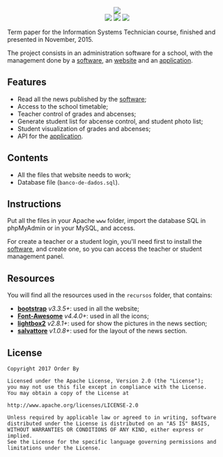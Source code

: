 <p align="center">
<img src="https://i.imgur.com/oSlvwO6.png"><br/>
<img src="https://img.shields.io/badge/presented-2015.11.25-green.svg"> <img src="https://img.shields.io/badge/grade-MB-blue.svg"> <img src="https://img.shields.io/badge/part-web-orange.svg">
</p>

Term paper for the Information Systems Technician course, finished and presented in November, 2015.

The project consists in an administration software for a school, with the management done by a [software](https://github.com/alessandrojean/order-by-desktop), an [website](https://github.com/alessandrojean/order-by-web) and an [application](https://github.com/alessandrojean/order-by-android).

## Features
- Read all the news published by the [software](https://github.com/alessandrojean/order-by-desktop);
- Access to the school timetable;
- Teacher control of grades and abcenses;
- Generate student list for abcense control, and student photo list;
- Student visualization of grades and abcenses;
- API for the [application](https://github.com/alessandrojean/order-by-android).

## Contents
- All the files that website needs to work;
- Database file (`banco-de-dados.sql`).

## Instructions

Put all the files in your Apache `www` folder, import the database SQL in phpMyAdmin or in your MySQL, and access.

For create a teacher or a student login, you'll need first to install the [software](https://github.com/alessandrojean/order-by-desktop), and create one, so you can access the teacher or student management panel.

## Resources

You will find all the resources used in the `recursos` folder, that contains:

- **[bootstrap](https://github.com/twbs/bootstrap)** *v3.3.5+*: used in all the website;
- **[Font-Awesome](https://github.com/FortAwesome/Font-Awesome)** *v4.4.0+*: used in all the icons;
- **[lightbox2](https://github.com/lokesh/lightbox2)** *v2.8.1+*: used for show the pictures in the news section;
- **[salvattore](https://github.com/rnmp/salvattore)** *v1.0.8+*: used for the layout of the news section.

## License

    Copyright 2017 Order By

    Licensed under the Apache License, Version 2.0 (the "License");
    you may not use this file except in compliance with the License.
    You may obtain a copy of the License at

    http://www.apache.org/licenses/LICENSE-2.0

    Unless required by applicable law or agreed to in writing, software
    distributed under the License is distributed on an "AS IS" BASIS,
    WITHOUT WARRANTIES OR CONDITIONS OF ANY KIND, either express or implied.
    See the License for the specific language governing permissions and
    limitations under the License.
